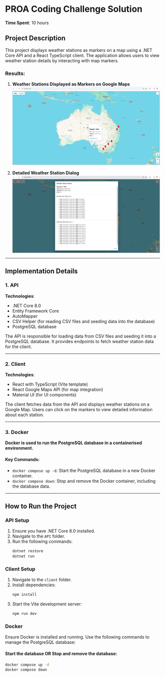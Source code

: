 # PROA Coding Challenge Solution

**Time Spent**: 10 hours

## Project Description

This project displays weather stations as markers on a map using a .NET Core API and a React TypeScript client. The application allows users to view weather station details by interacting with map markers.

### Results:
1. **Weather Stations Displayed as Markers on Google Maps**  
   ![Weather Stations Map](DocumentPhotos/photo_1.png)

2. **Detailed Weather Station Dialog**  
   ![Weather Station Details](DocumentPhotos/photo_2.png)

---

## Implementation Details

### 1. API
**Technologies**:
- .NET Core 8.0
- Entity Framework Core
- AutoMapper
- CSV Helper (for reading CSV files and seeding data into the database)
- PostgreSQL database

The API is responsible for loading data from CSV files and seeding it into a PostgreSQL database. It provides endpoints to fetch weather station data for the client.

---

### 2. Client
**Technologies**:
- React with TypeScript (Vite template)
- React Google Maps API (for map integration)
- Material UI (for UI components)

The client fetches data from the API and displays weather stations on a Google Map. Users can click on the markers to view detailed information about each station.

---

### 3. Docker
**Docker is used to run the PostgreSQL database in a containerised environment.**

#### Key Commands:
- `docker compose up -d`: Start the PostgreSQL database in a new Docker container.
- `docker compose down`: Stop and remove the Docker container, including the database data.

---

## How to Run the Project

### API Setup
1. Ensure you have .NET Core 8.0 installed.
2. Navigate to the `API` folder.
3. Run the following commands:
   ```bash
   dotnet restore
   dotnet run

### Client Setup
1. Navigate to the `client` folder.
2. Install dependencies:
   ```bash
   npm install

3. Start the Vite development server:
   ```bash
   npm run dev

### Docker
Ensure Docker is installed and running.
Use the following commands to manage the PostgreSQL database:
#### Start the database OR Stop and remove the database:
   ```bash
   docker compose up -d
   docker compose down